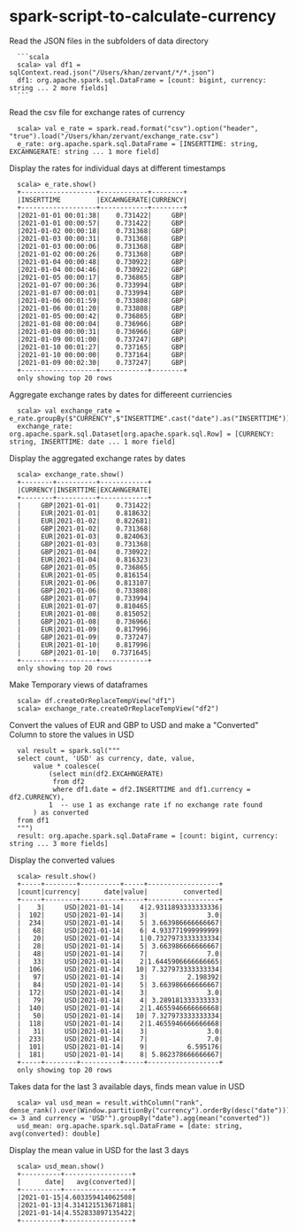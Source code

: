 # spark-script-to-calculate-currency

Read the JSON files in the subfolders of data directory

      ```scala
      scala> val df1 = sqlContext.read.json("/Users/khan/zervant/*/*.json")
      df1: org.apache.spark.sql.DataFrame = [count: bigint, currency: string ... 2 more fields]
      ```

Read the csv file for exchange rates of currency

      scala> val e_rate = spark.read.format("csv").option("header", "true").load("/Users/khan/zervant/exchange_rate.csv")
      e_rate: org.apache.spark.sql.DataFrame = [INSERTTIME: string, EXCAHNGERATE: string ... 1 more field]
      
Display the rates for individual days at different timestamps

      scala> e_rate.show()
      +-------------------+------------+--------+
      |INSERTTIME         |EXCAHNGERATE|CURRENCY|
      +-------------------+------------+--------+
      |2021-01-01 00:01:38|    0.731422|     GBP|
      |2021-01-01 00:00:57|    0.731422|     GBP|
      |2021-01-02 00:00:18|    0.731368|     GBP|
      |2021-01-03 00:00:31|    0.731368|     GBP|
      |2021-01-03 00:00:06|    0.731368|     GBP|
      |2021-01-02 00:00:26|    0.731368|     GBP|
      |2021-01-04 00:00:48|    0.730922|     GBP|
      |2021-01-04 00:04:46|    0.730922|     GBP|
      |2021-01-05 00:00:17|    0.736865|     GBP|
      |2021-01-07 00:00:36|    0.733994|     GBP|
      |2021-01-07 00:00:01|    0.733994|     GBP|
      |2021-01-06 00:01:59|    0.733808|     GBP|
      |2021-01-06 00:01:20|    0.733808|     GBP|
      |2021-01-05 00:00:42|    0.736865|     GBP|
      |2021-01-08 00:00:04|    0.736966|     GBP|
      |2021-01-08 00:00:31|    0.736966|     GBP|
      |2021-01-09 00:01:00|    0.737247|     GBP|
      |2021-01-10 00:01:27|    0.737165|     GBP|
      |2021-01-10 00:00:00|    0.737164|     GBP|
      |2021-01-09 00:02:30|    0.737247|     GBP|
      +-------------------+------------+--------+
      only showing top 20 rows
      
Aggregate exchange rates by dates for differeent curriencies

      scala> val exchange_rate = e_rate.groupBy($"CURRENCY",$"INSERTTIME".cast("date").as("INSERTTIME")).agg(mean("EXCAHNGERATE").alias("EXCAHNGERATE")).orderBy("INSERTTIME")
      exchange_rate: org.apache.spark.sql.Dataset[org.apache.spark.sql.Row] = [CURRENCY: string, INSERTTIME: date ... 1 more field]
  
Display the aggregated exchange rates by dates

      scala> exchange_rate.show()
      +--------+----------+------------+
      |CURRENCY|INSERTTIME|EXCAHNGERATE|
      +--------+----------+------------+
      |     GBP|2021-01-01|    0.731422|
      |     EUR|2021-01-01|    0.818632|
      |     EUR|2021-01-02|    0.822681|
      |     GBP|2021-01-02|    0.731368|
      |     EUR|2021-01-03|    0.824063|
      |     GBP|2021-01-03|    0.731368|
      |     GBP|2021-01-04|    0.730922|
      |     EUR|2021-01-04|    0.816323|
      |     GBP|2021-01-05|    0.736865|
      |     EUR|2021-01-05|    0.816154|
      |     EUR|2021-01-06|    0.813107|
      |     GBP|2021-01-06|    0.733808|
      |     GBP|2021-01-07|    0.733994|
      |     EUR|2021-01-07|    0.810465|
      |     EUR|2021-01-08|    0.815052|
      |     GBP|2021-01-08|    0.736966|
      |     EUR|2021-01-09|    0.817996|
      |     GBP|2021-01-09|    0.737247|
      |     EUR|2021-01-10|    0.817996|
      |     GBP|2021-01-10|   0.7371645|
      +--------+----------+------------+
      only showing top 20 rows
 
Make Temporary views of dataframes

      scala> df.createOrReplaceTempView("df1")
      scala> exchange_rate.createOrReplaceTempView("df2")
      
Convert the values of EUR and GBP to USD and make a "Converted" Column to store the values in USD

      val result = spark.sql("""
      select count, 'USD' as currency, date, value,
          value * coalesce(
              (select min(df2.EXCAHNGERATE)
               from df2
               where df1.date = df2.INSERTTIME and df1.currency = df2.CURRENCY),
              1  -- use 1 as exchange rate if no exchange rate found
          ) as converted
      from df1
      """)
      result: org.apache.spark.sql.DataFrame = [count: bigint, currency: string ... 3 more fields]
 
 Display the converted values
 
      scala> result.show()
      +-----+--------+----------+-----+------------------+
      |count|currency|      date|value|         converted|
      +-----+--------+----------+-----+------------------+
      |    3|     USD|2021-01-14|    4|2.9311893333333336|
      |  102|     USD|2021-01-14|    3|               3.0|
      |  234|     USD|2021-01-14|    5| 3.663986666666667|
      |   68|     USD|2021-01-14|    6| 4.933771999999999|
      |   20|     USD|2021-01-14|    1|0.7327973333333334|
      |   28|     USD|2021-01-14|    5| 3.663986666666667|
      |   48|     USD|2021-01-14|    7|               7.0|
      |   33|     USD|2021-01-14|    2|1.6445906666666665|
      |  106|     USD|2021-01-14|   10| 7.327973333333334|
      |   97|     USD|2021-01-14|    3|          2.198392|
      |   84|     USD|2021-01-14|    5| 3.663986666666667|
      |  172|     USD|2021-01-14|    3|               3.0|
      |   79|     USD|2021-01-14|    4| 3.289181333333333|
      |  140|     USD|2021-01-14|    2|1.4655946666666668|
      |   50|     USD|2021-01-14|   10| 7.327973333333334|
      |  118|     USD|2021-01-14|    2|1.4655946666666668|
      |   31|     USD|2021-01-14|    3|               3.0|
      |  233|     USD|2021-01-14|    7|               7.0|
      |  101|     USD|2021-01-14|    9|          6.595176|
      |  181|     USD|2021-01-14|    8| 5.862378666666667|
      +-----+--------+----------+-----+------------------+
      only showing top 20 rows
      
 Takes data for the last 3 available days, finds mean value in USD
 
      scala> val usd_mean = result.withColumn("rank", dense_rank().over(Window.partitionBy("currency").orderBy(desc("date")))).filter("rank <= 3 and currency = 'USD'").groupBy("date").agg(mean("converted"))
      usd_mean: org.apache.spark.sql.DataFrame = [date: string, avg(converted): double]
  
 Display the mean value in USD for the last 3 days
 
      scala> usd_mean.show()
      +----------+-----------------+
      |      date|   avg(converted)|
      +----------+-----------------+
      |2021-01-15|4.603359414062508|
      |2021-01-13|4.314121513671881|
      |2021-01-14|4.552833897135422|
      +----------+-----------------+
      
      
      
      
